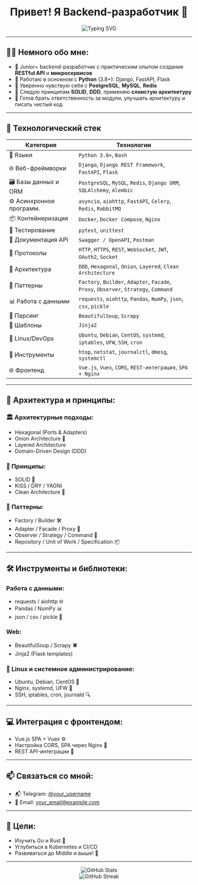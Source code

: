 <h1 align="center">Привет! Я Backend-разработчик 👋</h1>

<p align="center">
  <img src="https://readme-typing-svg.herokuapp.com?font=Fira+Code&size=22&pause=1000&color=F78C6B&center=true&vCenter=true&width=435&lines=Backend+Developer+%F0%9F%92%BB;Python+%7C+Django+%7C+FastAPI+%7C+Flask+%F0%9F%90%8D;Always+learning+new+things+%F0%9F%93%9A+%F0%9F%92%A1" alt="Typing SVG" />
</p>

---

## 👨‍💻 Немного обо мне:

- 🧠 Junior+ backend-разработчик с практическим опытом создания **RESTful API** и **микросервисов**
- 🐍 Работаю в основном с **Python** (3.8+): Django, FastAPI, Flask
- 💾 Уверенно чувствую себя с **PostgreSQL**, **MySQL**, **Redis**
- 🧩 Следую принципам **SOLID**, **DDD**, применяю **слоистую архитектуру**
- 🔧 Готов брать ответственность за модули, улучшать архитектуру и писать чистый код

---
## 🧰 Технологический стек

| Категория                | Технологии                                                                 |
|--------------------------|-----------------------------------------------------------------------------|
| 🐍 Языки                 | `Python 3.8+`, `Bash`                                                       |
| 🌐 Веб-фреймворки        | `Django`, `Django REST Framework`, `FastAPI`, `Flask`                      |
| 🗃️ Базы данных и ORM     | `PostgreSQL`, `MySQL`, `Redis`, `Django ORM`, `SQLAlchemy`, `Alembic`      |
| ⚙️ Асинхронное программ. | `asyncio`, `aiohttp`, `FastAPI`, `Celery`, `Redis`, `RabbitMQ`             |
| 📦 Контейнеризация       | `Docker`, `Docker Compose`, `Nginx`                                        |
| 🧪 Тестирование           | `pytest`, `unittest`                                                       |
| 📜 Документация API      | `Swagger / OpenAPI`, `Postman`                                             |
| 🔐 Протоколы             | `HTTP`, `HTTPS`, `REST`, `WebSocket`, `JWT`, `OAuth2`, `Socket`            |
| 🧱 Архитектура           | `DDD`, `Hexagonal`, `Onion`, `Layered`, `Clean Architecture`              |
| 🧩 Паттерны              | `Factory`, `Builder`, `Adapter`, `Facade`, `Proxy`, `Observer`, `Strategy`, `Command` |
| 📊 Работа с данными      | `requests`, `aiohttp`, `Pandas`, `NumPy`, `json`, `csv`, `pickle`          |
| 🧲 Парсинг               | `BeautifulSoup`, `Scrapy`                                                  |
| 🧩 Шаблоны               | `Jinja2`                                                                   |
| 🐧 Linux/DevOps          | `Ubuntu`, `Debian`, `CentOS`, `systemd`, `iptables`, `UFW`, `SSH`, `cron` |
| 🔧 Инструменты           | `htop`, `netstat`, `journalctl`, `dmesg`, `systemctl`                      |
| 🌐 Фронтенд              | `Vue.js`, `Vuex`, `CORS`, `REST-интеграция`, `SPA + Nginx`                 |

---

## 🧱 Архитектура и принципы:

### 🏛️ Архитектурные подходы:
- Hexagonal (Ports & Adapters)
- Onion Architecture 🧅
- Layered Architecture
- Domain-Driven Design (DDD)

### 🧠 Принципы:
- SOLID 🧱
- KISS / DRY / YAGNI
- Clean Architecture 🧼

### 🧩 Паттерны:
- Factory / Builder 🛠️
- Adapter / Facade / Proxy 🔌
- Observer / Strategy / Command 🔁
- Repository / Unit of Work / Specification 📦

---

## 🛠️ Инструменты и библиотеки:

### Работа с данными:
- requests / aiohttp 🌐
- Pandas / NumPy 📊
- json / csv / pickle 📂

### Web:
- BeautifulSoup / Scrapy 🕷️
- Jinja2 (Flask templates)

### 🔧 Linux и системное администрирование:
- Ubuntu, Debian, CentOS 🐧
- Nginx, systemd, UFW 🔐
- SSH, iptables, cron, journald 🔍

---

## 💻 Интеграция с фронтендом:

- Vue.js SPA + Vuex ⚙️
- Настройка CORS, SPA через Nginx 🚀
- REST API-интеграции 🧩

---

## 📫 Связаться со мной:

- 📬 Telegram: [@your_username](https://t.me/your_username)
- 📧 Email: your_email@example.com

---

## 🚀 Цели:

- Изучить Go и Rust 🦀
- Углубиться в Kubernetes и CI/CD
- Развиваться до Middle и выше! 💼

---

<p align="center">
  <img src="https://github-readme-stats.vercel.app/api?username=your_username&show_icons=true&theme=tokyonight&hide_border=true" alt="GitHub Stats" />
  <br>
  <img src="https://github-readme-streak-stats.herokuapp.com?user=your_username&theme=tokyonight&hide_border=true" alt="GitHub Streak" />
</p>
